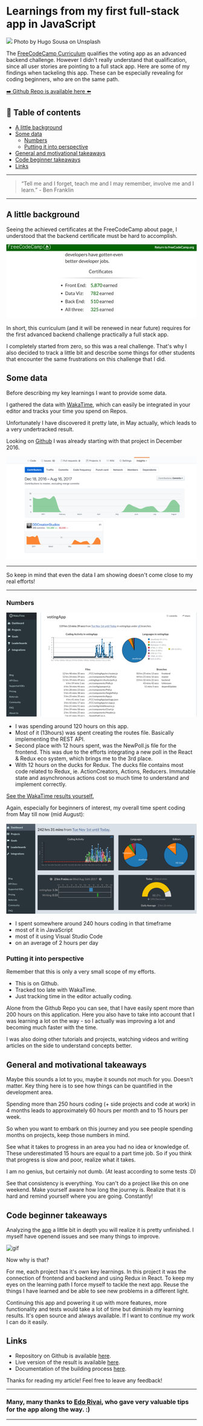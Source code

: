 # Learnings from my first full-stack app in JavaScript
[<img src="https://images.unsplash.com/photo-1495985812444-236d6a87bdd9?dpr=2&auto=format&fit=crop&w=1080&h=720&q=80&cs=tinysrgb&crop=">](
https://unsplash.com/photos/BghGseQbAkA)
Photo by Hugo Sousa on Unsplash

The [FreeCodeCamp Curriculum](https://www.freecodecamp.org/challenges/build-a-voting-app) qualifies the voting app as an advanced backend challenge. However I didn't really understand that qualification, since all user stories are pointing to a full stack app. Here are some of my findings when tackeling this app. These can be especially revealing for coding beginners, who are on the same path.


[➡️ Github Repo is available here ⬅️](https://github.com/DDCreationStudios/votingApp)



## 📄 Table of contents

- [A little background](#a-little-background)
- [Some data](#some-data)
  - [Numbers](#numbers)
  - [Putting it into perspective](#putting-it-into-perspective)
- [General and motivational takeaways](#general-and-motivational-takeaways)
- [Code beginner takeaways](#code-beginner-takeaways)
- [Links](#links)



---
>“Tell me and I forget, teach me and I may remember, involve me and I learn.” - Ben Franklin
---

## A little background

Seeing the achieved certificates at the FreeCodeCamp about page, I understood that the backend certificate must be hard to accomplish. 

![screenshot](../assets/LEARNFIRST/cert.png)

In short, this curriculum (and it will be renewed in near future) requires for the first advanced backend challenge practically a full stack app. 

I completely started from zero, so this was a real challenge. That's why I also decided to track a little bit and describe some things for other students that encounter the same frustrations on this challenge that I did.

## Some data

Before describing my key learnings I want to provide some data.

I gathered the data with [WakaTime](https://wakatime.com/i/cfaa854f-8e87-484b-9023-b8ba1d660e85), which can easily be integrated in your editor and tracks your time you spend on Repos. 

Unfortunately I have discovered it pretty late, in May actually, which leads to a very undertracked result. 

Looking on [Github](https://github.com/DDCreationStudios/votingApp/graphs/contributors) I was already starting with that project in December 2016. 

![screenshot](../assets/LEARNFIRST/gitContributors.png)

---

So keep in mind that even the data I am showing doesn't come close to my real efforts!

---

### Numbers

![screenshot](../assets/LEARNFIRST/wakaVoting.png)

- I was spending around 120 hours on this app.
- Most of it (13hours) was spent creating the routes file. Basically implementing the REST API.
- Second place with 12 hours spent, was the NewPoll.js file for the frontend. This was due to the efforts integrating a new poll in the React & Redux eco system, which brings me to the 3rd place.
- With 12 hours on the ducks for Redux. The ducks file contains most code related to Redux, ie. ActionCreators, Actions, Reducers. Immutable state and asynchronous actions cost so much time to understand and implement correctly.

[See the WakaTime results yourself.](https://wakatime.com/@cfaa854f-8e87-484b-9023-b8ba1d660e85/projects/uleadaknfi?start=2016-11-01&end=2017-08-16)

Again, especially for beginners of interest, my overall time spent coding from May till now (mid August):

![screenshot](../assets/LEARNFIRST/wakaOverall.png)

- I spent somewhere around 240 hours coding in that timeframe
- most of it in JavaScript 
- most of it using Visual Studio Code
- on an average of 2 hours per day

### Putting it into perspective

Remember that this is only a very small scope of my efforts. 
- This is on Github. 
- Tracked too late with WakaTime. 
- Just tracking time in the editor actually coding.  

Alone from the Github Repo you can see, that I have easily spent more than 200 hours on this application. Here you also have to take into account that I was learning a lot on the way - so I actually was improving a lot and becoming much faster with the time.

I was also doing other tutorials and projects, watching videos and writing articles on the side to understand concepts better.

## General and motivational takeaways

Maybe this sounds a lot to you, maybe it sounds not much for you. Doesn't matter. Key thing here is to see how things can be quantified in the development area. 

Spending more than 250 hours coding (+ side projects and code at work) in 4 months leads to approximately 60 hours per month and to 15 hours per week. 

So when you want to embark on this journey and you see people spending months on projects, keep those numbers in mind. 

See what it takes to progress in an area you had no idea or knowledge of. These underestimated 15 hours are equal to a part time job. So if you think that progress is slow and poor, realize what it takes. 

I am no genius, but certainly not dumb. (At least according to some tests :D)

See that consistency is everything. 
You can't do a project like this on one weekend. Make yourself aware how long the journey is. Realize that it is hard and remind yourself where you are going. Constantly!

## Code beginner takeaways

Analyzing the [app](https://github.com/DDCreationStudios/votingApp) a little bit in depth you will realize it is pretty unfinished. I myself have openend issues and see many things to improve. 

![gif](
https://camo.githubusercontent.com/2c9cfb5ddf6b658bc9502facbba7b5b083d9b0e7/687474703a2f2f672e7265636f726469742e636f2f31687a643849537a6e742e676966
)

Now why is that?

For me, each project has it's own key learnings. In this project it was the connection of frontend and backend and using Redux in React. To keep my eyes on the learning path I force myself to tackle the next app. Reuse the things I have learned and be able to see new problems in a different light. 

Continuing this app and powering it up with more features, more functionality and tests would take a lot of time but diminish my learning results. 
It's open source and always available. If I want to continue my work I can do it easily. 

## Links

- Repository on Github is available [here](https://github.com/DDCreationStudios/votingApp).
- Live version of the result is available [here](https://ddcs-votingapp.herokuapp.com/).
- Documentation of the building process [here](
https://github.com/DDCreationStudios/Writing/blob/master/articles/VotingApp.md).


Thanks for reading my article! Feel free to leave any feedback! 

---

### Many, many thanks to [Edo Rivai](https://twitter.com/EdoRivai), who gave very valuable tips for the app along the way. :) 

---

<!-- Written by Daniel Deutsch (deudan1010@gmail.com) -->
